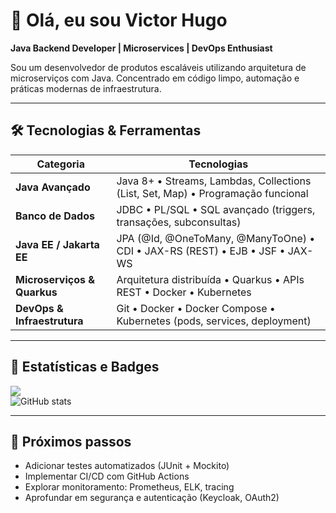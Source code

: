 # 👋 Olá, eu sou Victor Hugo  
**Java Backend Developer | Microservices | DevOps Enthusiast**

Sou um desenvolvedor de produtos escaláveis utilizando arquitetura de microserviços com Java. Concentrado em código limpo, automação e práticas modernas de infraestrutura.

---

## 🛠️ Tecnologias & Ferramentas

| Categoria                    | Tecnologias                                                                 |
|-----------------------------|------------------------------------------------------------------------------|
| **Java Avançado**           | Java 8+ • Streams, Lambdas, Collections (List, Set, Map) • Programação funcional |
| **Banco de Dados**          | JDBC • PL/SQL • SQL avançado (triggers, transações, subconsultas)           |
| **Java EE / Jakarta EE**    | JPA (@Id, @OneToMany, @ManyToOne) • CDI • JAX-RS (REST) • EJB • JSF • JAX-WS |
| **Microserviços & Quarkus** | Arquitetura distribuída • Quarkus • APIs REST • Docker • Kubernetes         |
| **DevOps & Infraestrutura** | Git • Docker • Docker Compose • Kubernetes (pods, services, deployment)     |
---

## 🚀 Estatísticas e Badges

![](https://komarev.com/ghpvc/?username=vhgtvictor&style=for-the-badge&color=blueviolet)  
![GitHub stats](https://github-readme-stats.vercel.app/api?username=vhgtvictor&show_icons=true&theme=radical)  

---
## 🎯 Próximos passos

- Adicionar testes automatizados (JUnit + Mockito)  
- Implementar CI/CD com GitHub Actions  
- Explorar monitoramento: Prometheus, ELK, tracing  
- Aprofundar em segurança e autenticação (Keycloak, OAuth2)


